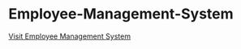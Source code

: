 # Employee-Management-System 
[Visit Employee Management System](https://employee-managementsystem.herokuapp.com/)
